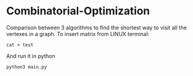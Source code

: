 # Combinatorial-Optimization
Comparison between 3 algorithms to find the shortest way to visit all the vertexes in a graph.
To insert matrix from LINUX terminal:
```
cat > test
```
And run it in python
```
python3 main.py
```
